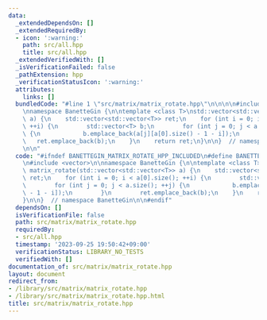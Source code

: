 ```yaml
---
data:
  _extendedDependsOn: []
  _extendedRequiredBy:
  - icon: ':warning:'
    path: src/all.hpp
    title: src/all.hpp
  _extendedVerifiedWith: []
  _isVerificationFailed: false
  _pathExtension: hpp
  _verificationStatusIcon: ':warning:'
  attributes:
    links: []
  bundledCode: "#line 1 \"src/matrix/matrix_rotate.hpp\"\n\n\n\n#include <vector>\n\
    \nnamespace BanetteGin {\n\ntemplate <class T>\nstd::vector<std::vector<T>> matrix_rotate(std::vector<std::vector<T>>\
    \ a) {\n    std::vector<std::vector<T>> ret;\n    for (int i = 0; i < a[0].size();\
    \ ++i) {\n        std::vector<T> b;\n        for (int j = 0; j < a.size(); ++j)\
    \ {\n            b.emplace_back(a[j][a[0].size() - 1 - i]);\n        }\n     \
    \   ret.emplace_back(b);\n    }\n    return ret;\n}\n\n}  // namespace BanetteGin\n\
    \n\n"
  code: "#ifndef BANETTEGIN_MATRIX_ROTATE_HPP_INCLUDED\n#define BANETTEGIN_MATRIX_ROTATE_HPP_INCLUDED\n\
    \n#include <vector>\n\nnamespace BanetteGin {\n\ntemplate <class T>\nstd::vector<std::vector<T>>\
    \ matrix_rotate(std::vector<std::vector<T>> a) {\n    std::vector<std::vector<T>>\
    \ ret;\n    for (int i = 0; i < a[0].size(); ++i) {\n        std::vector<T> b;\n\
    \        for (int j = 0; j < a.size(); ++j) {\n            b.emplace_back(a[j][a[0].size()\
    \ - 1 - i]);\n        }\n        ret.emplace_back(b);\n    }\n    return ret;\n\
    }\n\n}  // namespace BanetteGin\n\n#endif"
  dependsOn: []
  isVerificationFile: false
  path: src/matrix/matrix_rotate.hpp
  requiredBy:
  - src/all.hpp
  timestamp: '2023-09-25 19:50:42+09:00'
  verificationStatus: LIBRARY_NO_TESTS
  verifiedWith: []
documentation_of: src/matrix/matrix_rotate.hpp
layout: document
redirect_from:
- /library/src/matrix/matrix_rotate.hpp
- /library/src/matrix/matrix_rotate.hpp.html
title: src/matrix/matrix_rotate.hpp
---
```

